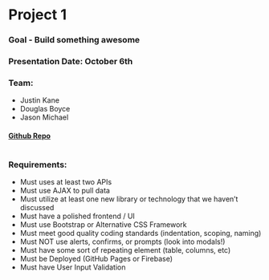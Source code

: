 # Project 1

### Goal - Build something awesome
### Presentation Date: October 6th
### Team:
- Justin Kane
- Douglas Boyce
- Jason Michael  

#### [Github Repo](https://github.com/jason-michael/Project-1)
#

### Requirements:
- Must uses at least two APIs
- Must use AJAX to pull data
- Must utilize at least one new library or technology that we haven’t discussed
- Must have a polished frontend / UI
- Must use Bootstrap or Alternative CSS Framework
- Must meet good quality coding standards (indentation, scoping, naming)
- Must NOT use alerts, confirms, or prompts (look into modals!)
- Must have some sort of repeating element (table, columns, etc)
- Must be Deployed (GitHub Pages or Firebase)
- Must have User Input Validation